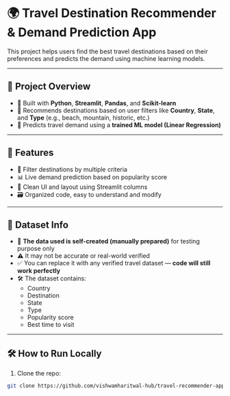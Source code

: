 # 🌍 Travel Destination Recommender & Demand Prediction App

This project helps users find the best travel destinations based on their preferences and predicts the demand using machine learning models.

---

## 📌 Project Overview

- 🔹 Built with **Python**, **Streamlit**, **Pandas**, and **Scikit-learn**
- 🔹 Recommends destinations based on user filters like **Country**, **State**, and **Type** (e.g., beach, mountain, historic, etc.)
- 🔹 Predicts travel demand using a **trained ML model (Linear Regression)**

---

## 🧠 Features

- 🎯 Filter destinations by multiple criteria
- 📊 Live demand prediction based on popularity score
- 📌 Clean UI and layout using Streamlit columns
- 🗃️ Organized code, easy to understand and modify

---

## 📁 Dataset Info

- 📄 **The data used is self-created (manually prepared)** for testing purpose only
- ⚠️ It may not be accurate or real-world verified
- ✅ You can replace it with any verified travel dataset — **code will still work perfectly**
- 🛠️ The dataset contains:
  - Country
  - Destination
  - State
  - Type
  - Popularity score
  - Best time to visit

---

## 🛠️ How to Run Locally

1. Clone the repo:
```bash
git clone https://github.com/vishwamharitwal-hub/travel-recommender-app.git
